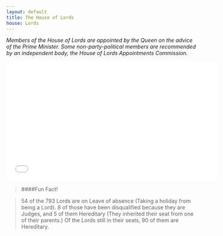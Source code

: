 ```yaml
---
layout: default
title: The House of Lords
house: Lords
---
```


*Members of the House of Lords are appointed by the Queen on the advice of the Prime Minister. Some non-party-political members are recommended by an independent body, the House of Lords Appointments Commission.*

<iframe width="560" height="315" src="//www.youtube.com/embed/-U0LhurGWOc" frameborder="0" allowfullscreen></iframe>

>####Fun Fact!

  >54 of the 793 Lords are on Leave of absence (Taking a holiday from being a Lord). 8 of those have been disqualified because they are Judges, and 5 of them Hereditary (They inherited their seat from one of their parents.)
  Of the Lords still in their seats, 90 of them are Hereditary.

